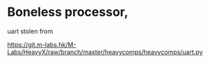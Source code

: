 # Boneless processor,
uart stolen from 

https://git.m-labs.hk/M-Labs/HeavyX/raw/branch/master/heavycomps/heavycomps/uart.py




